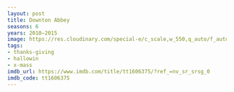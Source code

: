 ```yaml
---
layout: post
title: Downton Abbey
seasons: 6
years: 2010–2015
image: https://res.cloudinary.com/special-e/c_scale,w_550,q_auto/f_auto/Series%20posters/Downton_Abbey.png
tags:
- thanks-giving
- hallowin
- x-mass
imdb_url: https://www.imdb.com/title/tt1606375/?ref_=nv_sr_srsg_0
imdb_code: tt1606375
---
```


